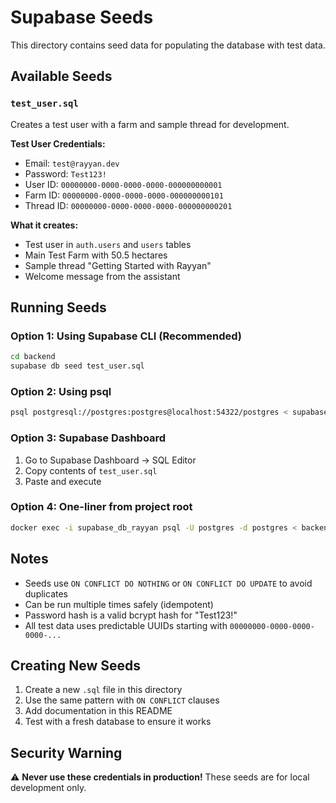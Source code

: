 # Supabase Seeds

This directory contains seed data for populating the database with test data.

## Available Seeds

### `test_user.sql`
Creates a test user with a farm and sample thread for development.

**Test User Credentials:**
- Email: `test@rayyan.dev`
- Password: `Test123!`
- User ID: `00000000-0000-0000-0000-000000000001`
- Farm ID: `00000000-0000-0000-0000-000000000101`
- Thread ID: `00000000-0000-0000-0000-000000000201`

**What it creates:**
- Test user in `auth.users` and `users` tables
- Main Test Farm with 50.5 hectares
- Sample thread "Getting Started with Rayyan"
- Welcome message from the assistant

## Running Seeds

### Option 1: Using Supabase CLI (Recommended)

```bash
cd backend
supabase db seed test_user.sql
```

### Option 2: Using psql

```bash
psql postgresql://postgres:postgres@localhost:54322/postgres < supabase/seed/test_user.sql
```

### Option 3: Supabase Dashboard

1. Go to Supabase Dashboard → SQL Editor
2. Copy contents of `test_user.sql`
3. Paste and execute

### Option 4: One-liner from project root

```bash
docker exec -i supabase_db_rayyan psql -U postgres -d postgres < backend/supabase/seed/test_user.sql
```

## Notes

- Seeds use `ON CONFLICT DO NOTHING` or `ON CONFLICT DO UPDATE` to avoid duplicates
- Can be run multiple times safely (idempotent)
- Password hash is a valid bcrypt hash for "Test123!"
- All test data uses predictable UUIDs starting with `00000000-0000-0000-0000-...`

## Creating New Seeds

1. Create a new `.sql` file in this directory
2. Use the same pattern with `ON CONFLICT` clauses
3. Add documentation in this README
4. Test with a fresh database to ensure it works

## Security Warning

⚠️ **Never use these credentials in production!** These seeds are for local development only.
